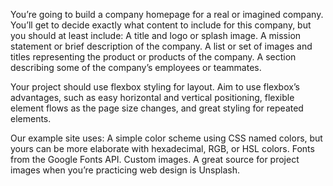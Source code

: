 You’re going to build a company homepage for a real or imagined company. You’ll get to decide exactly what content to include for this company, but you should at least include:
    A title and logo or splash image.
    A mission statement or brief description of the company.
    A list or set of images and titles representing the product or products of the company.
    A section describing some of the company’s employees or teammates.

Your project should use flexbox styling for layout. Aim to use flexbox’s advantages, such as easy horizontal and vertical positioning, flexible element flows as the page size changes, and great styling for repeated elements.

Our example site uses:
    A simple color scheme using CSS named colors, but yours can be more elaborate with hexadecimal, RGB, or HSL colors.
    Fonts from the Google Fonts API.
    Custom images. A great source for project images when you’re practicing web design is Unsplash.

